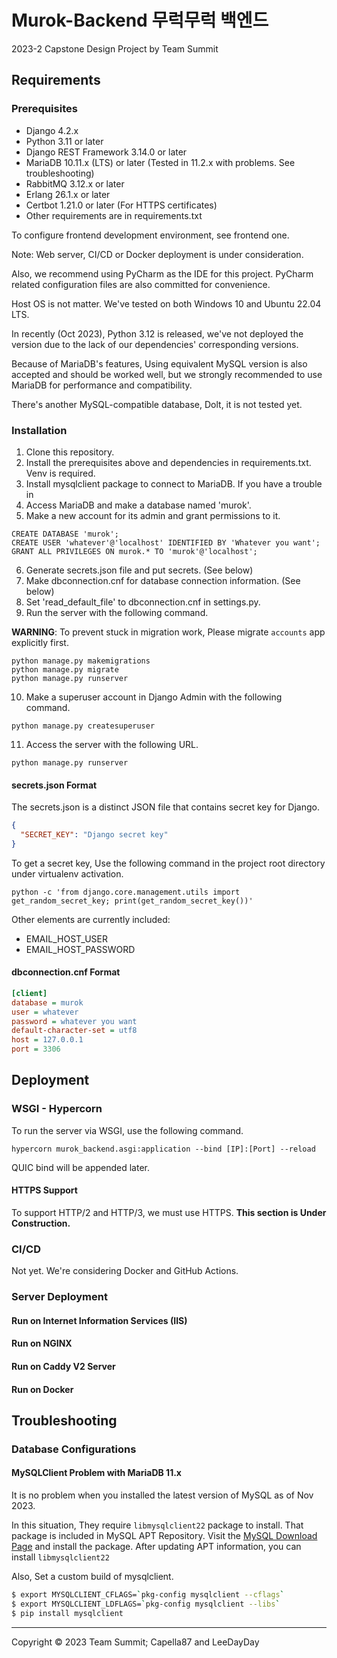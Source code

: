 # Murok-Backend 무럭무럭 백엔드
2023-2 Capstone Design Project by Team Summit

## Requirements
### Prerequisites
* Django 4.2.x
* Python 3.11 or later
* Django REST Framework 3.14.0 or later
* MariaDB 10.11.x (LTS) or later (Tested in 11.2.x with problems. See troubleshooting)
* RabbitMQ 3.12.x or later
* Erlang 26.1.x or later
* Certbot 1.21.0 or later (For HTTPS certificates)
* Other requirements are in requirements.txt

To configure frontend development environment, see frontend one.

Note: Web server, CI/CD or Docker deployment is under consideration.

Also, we recommend using PyCharm as the IDE for this project. PyCharm related configuration 
files are also committed for convenience. 

Host OS is not matter. We've tested on both Windows 10 and Ubuntu 22.04 LTS.

In recently (Oct 2023), Python 3.12 is released, we've not deployed the version due to 
the lack of our dependencies' corresponding versions.

Because of MariaDB's features, Using equivalent MySQL version is also accepted and should be worked well, but we strongly recommended to use MariaDB for performance and compatibility.

There's another MySQL-compatible database, Dolt, it is not tested yet.

### Installation
1. Clone this repository.
2. Install the prerequisites above and dependencies in requirements.txt. Venv is required.
3. Install mysqlclient package to connect to MariaDB. If you have a trouble in
4. Access MariaDB and make a database named 'murok'.
5. Make a new account for its admin and grant permissions to it.
```mariadb
CREATE DATABASE 'murok';
CREATE USER 'whatever'@'localhost' IDENTIFIED BY 'Whatever you want';
GRANT ALL PRIVILEGES ON murok.* TO 'murok'@'localhost';
```
6. Generate secrets.json file and put secrets. (See below)
7. Make dbconnection.cnf for database connection information. (See below)
8. Set 'read_default_file' to dbconnection.cnf in settings.py.
9. Run the server with the following command.

**WARNING**: To prevent stuck in migration work, Please migrate ```accounts``` app explicitly first.

```shell
python manage.py makemigrations
python manage.py migrate
python manage.py runserver
```

10. Make a superuser account in Django Admin with the following command.
```shell
python manage.py createsuperuser
```
11. Access the server with the following URL.
```url
python manage.py runserver
```

#### secrets.json Format
The secrets.json is a distinct JSON file that contains secret key for Django.
```json
{
  "SECRET_KEY": "Django secret key"
}
```

To get a secret key, Use the following command in the project root directory under virtualenv activation.
```shell
python -c 'from django.core.management.utils import get_random_secret_key; print(get_random_secret_key())'
```

Other elements are currently included:
* EMAIL_HOST_USER
* EMAIL_HOST_PASSWORD

#### dbconnection.cnf Format
```ini
[client]
database = murok
user = whatever
password = whatever you want
default-character-set = utf8
host = 127.0.0.1
port = 3306
```

## Deployment
### WSGI - Hypercorn
To run the server via WSGI, use the following command.
```shell
hypercorn murok_backend.asgi:application --bind [IP]:[Port] --reload
```
QUIC bind will be appended later.

#### HTTPS Support
To support HTTP/2 and HTTP/3, we must use HTTPS.
**This section is Under Construction.**

### CI/CD
Not yet. We're considering Docker and GitHub Actions.

### Server Deployment

#### Run on Internet Information Services (IIS)

#### Run on NGINX

#### Run on Caddy V2 Server

#### Run on Docker

## Troubleshooting
### Database Configurations
#### MySQLClient Problem with MariaDB 11.x
It is no problem when you installed the latest version of MySQL as of Nov 2023.

In this situation, They require ```libmysqlclient22``` package to install. That package is included in MySQL APT Repository.
Visit the [MySQL Download Page](https://dev.mysql.com/downloads/repo/apt/) and install the package.
After updating APT information, you can install ```libmysqlclient22```

Also, Set a custom build of mysqlclient.
```bash
$ export MYSQLCLIENT_CFLAGS=`pkg-config mysqlclient --cflags`
$ export MYSQLCLIENT_LDFLAGS=`pkg-config mysqlclient --libs`
$ pip install mysqlclient
```

---
Copyright © 2023 Team Summit; Capella87 and LeeDayDay
